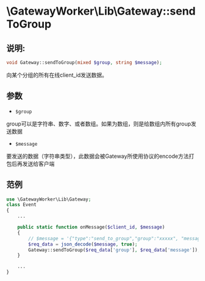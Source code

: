 # \GatewayWorker\Lib\Gateway::sendToGroup

## 说明:
```php
void Gateway::sendToGroup(mixed $group, string $message);
```

向某个分组的所有在线client_id发送数据。


## 参数

* ```$group```

group可以是字符串、数字、或者数组。如果为数组，则是给数组内所有group发送数据

* ```$message```

要发送的数据（字符串类型），此数据会被Gateway所使用协议的encode方法打包后再发送给客户端

## 范例
```php
use \GatewayWorker\Lib\Gateway;
class Event
{
    ...

    public static function onMessage($client_id, $message)
    {
        // $message = '{"type":"send_to_group","group":"xxxxx", "message":"...."}'
        $req_data = json_decode($message, true);
        Gateway::sendToGroup($req_data['group'], $req_data['message']);
    }

    ...
}

```
